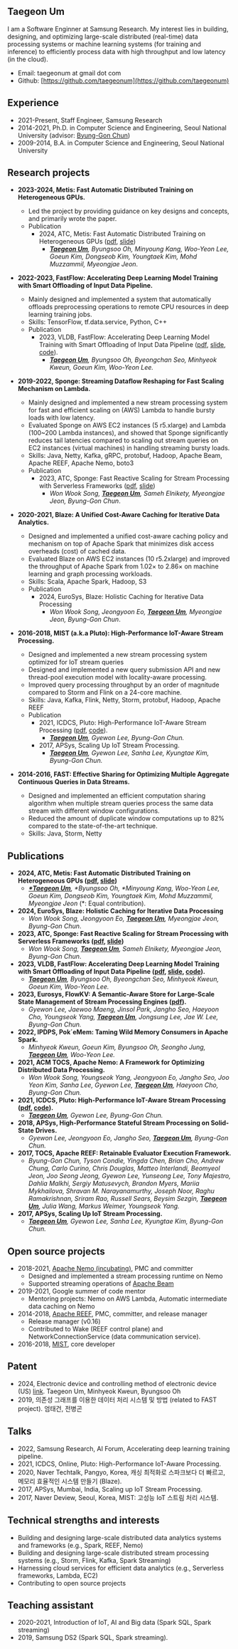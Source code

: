
## Taegeon Um

I am a Software Enginner at Samsung Research. 
My interest lies in building, designing, and optimizing large-scale distributed (real-time) data processing systems or machine learning systems (for training and inference) to efficiently process data with high throughput and low latency (in the cloud).


  - Email: taegeonum at gmail dot com
  - Github: [https://github.com/taegeonum](https://github.com/taegeonum)



## Experience 
  - 2021-Present, Staff Engineer, Samsung Research
  - 2014-2021, Ph.D. in Computer Science and Engineering, Seoul National University (advisor: [Byung-Gon Chun](https://bgchun.github.io))
  - 2009-2014, B.A. in Computer Science and Engineering, Seoul National University 


## Research projects

  - **2023-2024, Metis: Fast Automatic Distributed Training on Heterogeneous GPUs.**
    - Led the project by providing guidance on key designs and concepts, and primarily wrote the paper. 
    - Publication
      - 2024, ATC, Metis: Fast Automatic Distributed Training on Heterogeneous GPUs ([pdf](https://www.usenix.org/system/files/atc24-um.pdf), [slide]())
        - _**<U>Taegeon Um</U>**, Byungsoo Oh, Minyoung Kang, Woo-Yeon Lee, Goeun Kim, Dongseob Kim, Youngtaek Kim, Mohd Muzzammil, Myeongjae Jeon_.


  - **2022-2023, FastFlow: Accelerating Deep Learning Model Training with Smart Offloading of Input Data Pipeline.**
    - Mainly designed and implemented a system that automatically offloads preprocessing operations to remote CPU resources in deep learning training jobs. 
    - Skills: TensorFlow, tf.data.service, Python, C++
    - Publication
      - 2023, VLDB, FastFlow: Accelerating Deep Learning Model Training with Smart Offloading of Input Data Pipeline ([pdf](https://www.vldb.org/pvldb/vol16/p1086-um.pdf), [slide](https://github.com/taegeonum/taegeonum.github.io/tree/main/slides/2023_vldb_fastflow.pdf), [code](https://github.com/SamsungLabs/FastFlow)). 
        - _**<U>Taegeon Um</U>**, Byungsoo Oh, Byeongchan Seo, Minhyeok Kweun, Goeun Kim, Woo-Yeon Lee._ 


  - **2019-2022, Sponge: Streaming Dataflow Reshaping for Fast Scaling Mechanism on Lambda.**
    - Mainly designed and implemented a new stream processing system for fast and efficient scaling on (AWS) Lambda to handle bursty loads with low latency. 
    - Evaluated Sponge on AWS EC2 instances (5 r5.xlarge) and Lambda (100~200 Lambda instances), and showed that Sponge significantly reduces tail latencies compared to scaling out stream queries on EC2 instances (virtual machines) in handling streaming bursty loads. 
    - Skills: Java, Netty, Kafka, gRPC, protobuf, Hadoop, Apache Beam, Apache REEF, Apache Nemo, boto3
    - Publication
      - 2023, ATC, Sponge: Fast Reactive Scaling for Stream Processing with Serverless Frameworks ([pdf](https://www.usenix.org/system/files/atc23-song.pdf), [slide](https://www.usenix.org/system/files/atc23_slides_song.pdf))
        - _Won Wook Song, **<U>Taegeon Um</U>**, Sameh Elnikety, Myeongjae Jeon, Byung-Gon Chun_. 


  - **2020-2021, Blaze: A Unified Cost-Aware Caching for Iterative Data Analytics.**
    - Designed and implemented a unified cost-aware caching policy and mechanism on top of Apache Spark that minimizes disk access overheads (cost) of cached data.
    - Evaluated Blaze on AWS EC2 instances (10 r5.2xlarge) and improved the throughput of Apache Spark from 1.02× to 2.86× on machine learning and graph processing workloads.
    - Skills: Scala, Apache Spark, Hadoop, S3
    - Publication
      - 2024, EuroSys, Blaze: Holistic Caching for Iterative Data Processing
        - _Won Wook Song, Jeongyoon Eo, **<U>Taegeon Um</U>**, Myeongjae Jeon, Byung-Gon Chun_. 


  - **2016-2018, MIST (a.k.a Pluto): High-Performance IoT-Aware Stream Processing.**
    - Designed and implemented a new stream processing system optimized for IoT stream queries
    - Designed and implemented a new query submission API and new thread-pool execution model with locality-aware processing.
    - Improved query processing throughput by an order of magnitude compared to Storm and Flink on a 24-core machine.
    - Skills: Java, Kafka, Flink, Netty, Storm, protobuf, Hadoop, Apache REEF
    - Publication
      - 2021, ICDCS, Pluto: High-Performance IoT-Aware Stream Processing ([pdf](https://ieeexplore.ieee.org/document/9546413), [code](https://github.com/taegeonum/mist)).
        - _**<U>Taegeon Um</U>**, Gyewon Lee, Byung-Gon Chun._
      - 2017, APSys, Scaling Up IoT Stream Processing.
        - _**<U>Taegeon Um</U>**, Gyewon Lee, Sanha Lee, Kyungtae Kim, Byung-Gon Chun._ 



  - **2014-2016, FAST: Effective Sharing for Optimizing Multiple Aggregate Continuous Queries in Data Streams.**
    - Designed and implemented an efficient computation sharing algorithm when multiple stream queries process the same data stream with different window configurations.
    - Reduced the amount of duplicate window computations up to 82% compared to the state-of-the-art technique.
    - Skills: Java, Storm, Netty



## Publications
  - **2024, ATC, Metis: Fast Automatic Distributed Training on Heterogeneous GPUs ([pdf](https://www.usenix.org/system/files/atc24-um.pdf), [slide]())**
     - _**<U>*Taegeon Um</U>**, *Byungsoo Oh, *Minyoung Kang, Woo-Yeon Lee, Goeun Kim, Dongseob Kim, Youngtaek Kim, Mohd Muzzammil, Myeongjae Jeon_ (*: Equal contribution).
  - **2024, EuroSys, Blaze: Holistic Caching for Iterative Data Processing**
     - _Won Wook Song, Jeongyoon Eo, **<U>Taegeon Um</U>**, Myeongjae Jeon, Byung-Gon Chun_. 
  - **2023, ATC, Sponge: Fast Reactive Scaling for Stream Processing with Serverless Frameworks ([pdf](https://www.usenix.org/system/files/atc23-song.pdf), [slide](https://www.usenix.org/system/files/atc23_slides_song.pdf))**
     - _Won Wook Song, **<U>Taegeon Um</U>**, Sameh Elnikety, Myeongjae Jeon, Byung-Gon Chun_. 
  - **2023, VLDB, FastFlow: Accelerating Deep Learning Model Training with Smart Offloading of Input Data Pipeline ([pdf](https://www.vldb.org/pvldb/vol16/p1086-um.pdf), [slide](https://github.com/taegeonum/taegeonum.github.io/tree/main/slides/2023_vldb_fastflow.pdf), [code](https://github.com/SamsungLabs/FastFlow)).**
     - _**<U>Taegeon Um</U>**, Byungsoo Oh, Byeongchan Seo, Minhyeok Kweun, Goeun Kim, Woo-Yeon Lee._ 
  - **2023, Eurosys, FlowKV: A Semantic-Aware Store for Large-Scale State Management of Stream Processing Engines ([pdf](https://dl.acm.org/doi/abs/10.1145/3552326.3567493)).**
     - _Gyewon Lee, Jaewoo Maeng, Jinsol Park, Jangho Seo, Haeyoon Cho, Youngseok Yang, **<U>Taegeon Um</U>**, Jongsung Lee, Jae W. Lee, Byung-Gon Chun._ 
  - **2022, IPDPS, Pok´eMem: Taming Wild Memory Consumers in Apache Spark.**
     - _Minhyeok Kweun, Goeun Kim, Byungsoo Oh, Seongho Jung, **<U>Taegeon Um</U>**, Woo-Yeon Lee._ 
  - **2021, ACM TOCS, Apache Nemo: A Framework for Optimizing Distributed Data Processing.**
     - _Won Wook Song, Youngseok Yang, Jeongyoon Eo, Jangho Seo, Joo Yeon Kim, Sanha Lee, Gyewon Lee, **<U>Taegeon Um</U>**, Haeyoon Cho, Byung-Gon Chun._   
  - **2021, ICDCS, Pluto: High-Performance IoT-Aware Stream Processing ([pdf](https://ieeexplore.ieee.org/document/9546413), [code](https://github.com/taegeonum/mist)).**
     - _**<U>Taegeon Um</U>**, Gyewon Lee, Byung-Gon Chun._
  - **2018, APSys, High-Performance Stateful Stream Processing on Solid-State Drives.**
     - _Gyewon Lee, Jeongyoon Eo, Jangho Seo, **<U>Taegeon Um</U>**, Byung-Gon Chun._  
  - **2017, TOCS, Apache REEF: Retainable Evaluator Execution Framework.**
     - _Byung-Gon Chun, Tyson Condie, Yingda Chen, Brian Cho, Andrew Chung, Carlo Curino, Chris Douglas, Matteo Interlandi, Beomyeol Jeon, Joo Seong Jeong, Gyewon Lee, Yunseong Lee, Tony Majestro, Dahlia Malkhi, Sergiy Matusevych, Brandon Myers, Mariia Mykhailova, Shravan M. Narayanamurthy, Joseph Noor, Raghu Ramakrishnan, Sriram Rao, Russell Sears, Beysim Sezgin, **<U>Taegeon Um</U>**, Julia Wang, Markus Weimer, Youngseok Yang._ 
  - **2017, APSys, Scaling Up IoT Stream Processing.**
     - _**<U>Taegeon Um</U>**, Gyewon Lee, Sanha Lee, Kyungtae Kim, Byung-Gon Chun._ 



## Open source projects
  - 2018-2021, [Apache Nemo (incubating)](https://github.com/apache/incubator-nemo), PMC and committer
    - Designed and implemented a stream processing runtime on Nemo
    - Supported streaming operations of [Apache Beam](https://beam.apache.org/)
  - 2019-2021, Google summer of code mentor 
    - Mentoring projects: Nemo on AWS Lambda, Automatic intermediate data caching on Nemo
  - 2014-2018, [Apache REEF](https://github.com/apache/reef), PMC, committer, and release manager
    - Release manager (v0.16)
    - Contributed to Wake (REEF control plane) and NetworkConnectionService (data communication service).
  - 2016-2018, [MIST](https://github.com/snuspl/mist), core developer


## Patent
  - 2024, Electronic device and controlling method of electronic device (US) [link](https://patents.google.com/patent/US20240135189A1/en). Taegeon Um, Minhyeok Kweun, Byungsoo Oh
  - 2019, 의존성 그래프를 이용한 데이터 처리 시스템 및 방법 (related to FAST project). 엄태건, 전병곤



## Talks 
  - 2022, Samsung Research, AI Forum, Accelerating deep learning training pipeline.
  - 2021, ICDCS, Online, Pluto: High-Performance IoT-Aware Processing.
  - 2020, Naver Techtalk, Pangyo, Korea, 캐싱 최적화로 스파크보다 더 빠르고, 메모리 효율적인 시스템 만들기 (Blaze).
  - 2017, APSys, Mumbai, India, Scaling up IoT Stream Processing.
  - 2017, Naver Deview, Seoul, Korea, MIST: 고성능 IoT 스트림 처리 시스템. 


## Technical strengths and interests 
  - Building and designing large-scale distributed data analytics systems and frameworks (e.g., Spark, REEF, Nemo)
  - Building and designing large-scale distributed stream processing systems (e.g., Storm, Flink, Kafka, Spark Streaming)
  - Harnessing cloud services for efficient data analytics (e.g., Serverless frameworks, Lambda, EC2)
  - Contributing to open source projects


## Teaching assistant 
  - 2020-2021, Introduction of IoT, AI and Big data (Spark SQL, Spark streaming)
  - 2019, Samsung DS2 (Spark SQL, Spark streaming).

